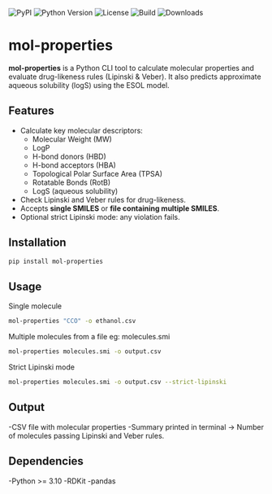 ![PyPI](https://img.shields.io/pypi/v/mol-properties)
![Python Version](https://img.shields.io/pypi/pyversions/mol-properties)
![License](https://img.shields.io/pypi/l/mol-properties)
![Build](https://github.com/Eswar-mse/mol-properties/actions/workflows/python-app.yml/badge.svg)
![Downloads](https://img.shields.io/pypi/dm/mol-properties)


# mol-properties

**mol-properties** is a Python CLI tool to calculate molecular properties and evaluate drug-likeness rules (Lipinski & Veber). It also predicts approximate aqueous solubility (logS) using the ESOL model.

## Features

- Calculate key molecular descriptors:
  - Molecular Weight (MW)
  - LogP
  - H-bond donors (HBD)
  - H-bond acceptors (HBA)
  - Topological Polar Surface Area (TPSA)
  - Rotatable Bonds (RotB)
  - LogS (aqueous solubility)
- Check Lipinski and Veber rules for drug-likeness.
- Accepts **single SMILES** or **file containing multiple SMILES**.
- Optional strict Lipinski mode: any violation fails.

## Installation

```bash
pip install mol-properties
```

## Usage 
Single molecule 
```bash
mol-properties "CCO" -o ethanol.csv
```

Multiple molecules from a file eg: molecules.smi
```bash 
mol-properties molecules.smi -o output.csv
```

Strict Lipinski mode
```bash 
mol-properties molecules.smi -o output.csv --strict-lipinski
```


## Output 
-CSV file with molecular properties 
-Summary printed in terminal -> Number of molecules passing Lipinski and Veber rules.

## Dependencies
-Python >= 3.10
-RDKit
-pandas
